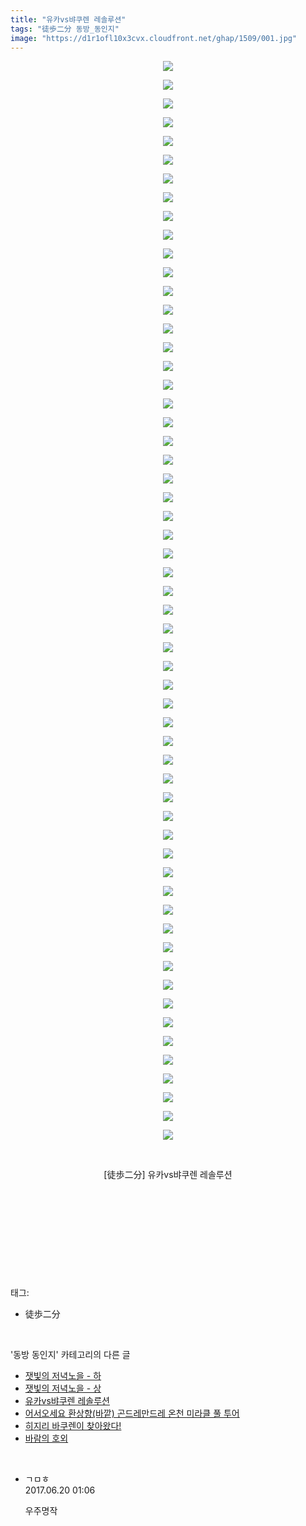 ```yaml
---
title: "유카vs뱌쿠렌 레솔루션"
tags: "徒歩二分 동방_동인지"
image: "https://d1r1ofl10x3cvx.cloudfront.net/ghap/1509/001.jpg"
---
```

<div class="article">
<p style="text-align: center; clear: none; float: none;"><img src="{{ site.imgserver7 }}/ghap/1509/001.jpg"/></p>
<p style="text-align: center; clear: none; float: none;"><img src="{{ site.imgserver7 }}/ghap/1509/002.jpg"/></p>
<p style="text-align: center; clear: none; float: none;"><img src="{{ site.imgserver7 }}/ghap/1509/003.jpg"/></p>
<p style="text-align: center; clear: none; float: none;"><img src="{{ site.imgserver7 }}/ghap/1509/004.jpg"/></p>
<p style="text-align: center; clear: none; float: none;"><img src="{{ site.imgserver7 }}/ghap/1509/005.jpg"/></p>
<p style="text-align: center; clear: none; float: none;"><img src="{{ site.imgserver7 }}/ghap/1509/006.jpg"/></p>
<p style="text-align: center; clear: none; float: none;"><img src="{{ site.imgserver7 }}/ghap/1509/007.jpg"/></p>
<p style="text-align: center; clear: none; float: none;"><img src="{{ site.imgserver7 }}/ghap/1509/008.jpg"/></p>
<p style="text-align: center; clear: none; float: none;"><img src="{{ site.imgserver7 }}/ghap/1509/009.jpg"/></p>
<p style="text-align: center; clear: none; float: none;"><img src="{{ site.imgserver7 }}/ghap/1509/010.jpg"/></p>
<p style="text-align: center; clear: none; float: none;"><img src="{{ site.imgserver7 }}/ghap/1509/011.jpg"/></p>
<p style="text-align: center; clear: none; float: none;"><img src="{{ site.imgserver7 }}/ghap/1509/012.jpg"/></p>
<p style="text-align: center; clear: none; float: none;"><img src="{{ site.imgserver7 }}/ghap/1509/013.jpg"/></p>
<p style="text-align: center; clear: none; float: none;"><img src="{{ site.imgserver7 }}/ghap/1509/014.jpg"/></p>
<p style="text-align: center; clear: none; float: none;"><img src="{{ site.imgserver7 }}/ghap/1509/015.jpg"/></p>
<p style="text-align: center; clear: none; float: none;"><img src="{{ site.imgserver7 }}/ghap/1509/016.jpg"/></p>
<p style="text-align: center; clear: none; float: none;"><img src="{{ site.imgserver7 }}/ghap/1509/017.jpg"/></p>
<p style="text-align: center; clear: none; float: none;"><img src="{{ site.imgserver7 }}/ghap/1509/018.jpg"/></p>
<p style="text-align: center; clear: none; float: none;"><img src="{{ site.imgserver7 }}/ghap/1509/019.jpg"/></p>
<p style="text-align: center; clear: none; float: none;"><img src="{{ site.imgserver7 }}/ghap/1509/020.jpg"/></p>
<p style="text-align: center; clear: none; float: none;"><img src="{{ site.imgserver7 }}/ghap/1509/021.jpg"/></p>
<p style="text-align: center; clear: none; float: none;"><img src="{{ site.imgserver7 }}/ghap/1509/022.jpg"/></p>
<p style="text-align: center; clear: none; float: none;"><img src="{{ site.imgserver7 }}/ghap/1509/023.jpg"/></p>
<p style="text-align: center; clear: none; float: none;"><img src="{{ site.imgserver7 }}/ghap/1509/024.jpg"/></p>
<p style="text-align: center; clear: none; float: none;"><img src="{{ site.imgserver7 }}/ghap/1509/025.jpg"/></p>
<p style="text-align: center; clear: none; float: none;"><img src="{{ site.imgserver7 }}/ghap/1509/026.jpg"/></p>
<p style="text-align: center; clear: none; float: none;"><img src="{{ site.imgserver7 }}/ghap/1509/027.jpg"/></p>
<p style="text-align: center; clear: none; float: none;"><img src="{{ site.imgserver7 }}/ghap/1509/028.jpg"/></p>
<p style="text-align: center; clear: none; float: none;"><img src="{{ site.imgserver7 }}/ghap/1509/029.jpg"/></p>
<p style="text-align: center; clear: none; float: none;"><img src="{{ site.imgserver7 }}/ghap/1509/030.jpg"/></p>
<p style="text-align: center; clear: none; float: none;"><img src="{{ site.imgserver7 }}/ghap/1509/031.jpg"/></p>
<p style="text-align: center; clear: none; float: none;"><img src="{{ site.imgserver7 }}/ghap/1509/032.jpg"/></p>
<p style="text-align: center; clear: none; float: none;"><img src="{{ site.imgserver7 }}/ghap/1509/033.jpg"/></p>
<p style="text-align: center; clear: none; float: none;"><img src="{{ site.imgserver7 }}/ghap/1509/034.jpg"/></p>
<p style="text-align: center; clear: none; float: none;"><img src="{{ site.imgserver7 }}/ghap/1509/035.jpg"/></p>
<p style="text-align: center; clear: none; float: none;"><img src="{{ site.imgserver7 }}/ghap/1509/036.jpg"/></p>
<p style="text-align: center; clear: none; float: none;"><img src="{{ site.imgserver7 }}/ghap/1509/037.jpg"/></p>
<p style="text-align: center; clear: none; float: none;"><img src="{{ site.imgserver7 }}/ghap/1509/038.jpg"/></p>
<p style="text-align: center; clear: none; float: none;"><img src="{{ site.imgserver7 }}/ghap/1509/039.jpg"/></p>
<p style="text-align: center; clear: none; float: none;"><img src="{{ site.imgserver7 }}/ghap/1509/040.jpg"/></p>
<p style="text-align: center; clear: none; float: none;"><img src="{{ site.imgserver7 }}/ghap/1509/041.jpg"/></p>
<p style="text-align: center; clear: none; float: none;"><img src="{{ site.imgserver7 }}/ghap/1509/042.jpg"/></p>
<p style="text-align: center; clear: none; float: none;"><img src="{{ site.imgserver7 }}/ghap/1509/043.jpg"/></p>
<p style="text-align: center; clear: none; float: none;"><img src="{{ site.imgserver7 }}/ghap/1509/044.jpg"/></p>
<p style="text-align: center; clear: none; float: none;"><img src="{{ site.imgserver7 }}/ghap/1509/045.jpg"/></p>
<p style="text-align: center; clear: none; float: none;"><img src="{{ site.imgserver7 }}/ghap/1509/046.jpg"/></p>
<p style="text-align: center; clear: none; float: none;"><img src="{{ site.imgserver7 }}/ghap/1509/047.jpg"/></p>
<p style="text-align: center; clear: none; float: none;"><img src="{{ site.imgserver7 }}/ghap/1509/048.jpg"/></p>
<p style="text-align: center; clear: none; float: none;"><img src="{{ site.imgserver7 }}/ghap/1509/049.jpg"/></p>
<p style="text-align: center; clear: none; float: none;"><img src="{{ site.imgserver7 }}/ghap/1509/050.jpg"/></p>
<p style="text-align: center; clear: none; float: none;"><img src="{{ site.imgserver7 }}/ghap/1509/051.jpg"/></p>
<p style="text-align: center; clear: none; float: none;"><img src="{{ site.imgserver7 }}/ghap/1509/052.jpg"/></p>
<p style="text-align: center; clear: none; float: none;"><img src="{{ site.imgserver7 }}/ghap/1509/053.jpg"/></p>
<p style="text-align: center; clear: none; float: none;"><img src="{{ site.imgserver7 }}/ghap/1509/054.jpg"/></p>
<p style="text-align: center; clear: none; float: none;"><img src="{{ site.imgserver7 }}/ghap/1509/055.jpg"/></p>
<p style="text-align: center; clear: none; float: none;"><img src="{{ site.imgserver7 }}/ghap/1509/056.jpg"/></p>
<p style="text-align: center; clear: none; float: none;"><img src="{{ site.imgserver7 }}/ghap/1509/057.jpg"/></p>
<p style="text-align: center; clear: none; float: none;"><img src="{{ site.imgserver7 }}/ghap/1509/058.jpg"/></p>
<p style="text-align: center; clear: none; float: none;"><br/></p>
<p style="text-align: center; clear: none; float: none;">[徒歩二分] 유카vs뱌쿠렌 레솔루션</p>
<p style="text-align: center; clear: none; float: none;"><br/></p>
<p style="text-align: center; clear: none; float: none;"><br/></p>
<p style="text-align: center; clear: none; float: none;"><br/></p>
<p><br/></p>
</div><br/>
<div class="tagTrail">
<p>태그: </p>
<ul>
<li>徒歩二分</li>
</ul>
</div><br/>
<div class="another">
<p>'동방 동인지' 카테고리의 다른 글</p>
<ul>
<li><a href="/ghap_1511">잿빛의 저녁노을 - 하</a></li>
<li><a href="/ghap_1510">잿빛의 저녁노을 - 상</a></li>
<li><a href="/ghap_1509">유카vs뱌쿠렌 레솔루션</a></li>
<li><a href="/ghap_1508">어서오세요 환상향(바깥) 곤드레만드레 온천 미라클 풀 투어</a></li>
<li><a href="/ghap_1507">히지리 바쿠렌이 찾아왔다!</a></li>
<li><a href="/ghap_1506">바람의 호외</a></li>
</ul>
</div><br/>
<div class="cb_module cb_fluid">
<div class="cb_wrt cb_profile">
<div class="comment">
<ul>
<li class="cb_thumb_off" id="comment15017735">
<div class="cb_comment_area">
<div class="cb_info_area">
<div class="cb_section">
<span class="cb_nick_name">ㄱㅁㅎ</span>
</div>
<div class="cb_section">
<span class="cb_date">2017.06.20 01:06 </span>
</div>
</div>
<div class="cb_dsc_comment">
<p class="cb_dsc">
											우주명작
										</p>
</div>
</div></li>
</ul>
</div>
</div><!-- commentList close -->
</div><br/>
